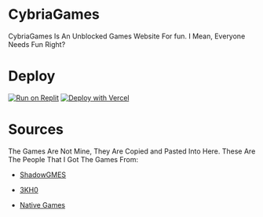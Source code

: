 # CybriaGames

CybriaGames Is An Unblocked Games Website For fun. I Mean, Everyone Needs Fun Right?

# Deploy


[![Run on Replit](https://binbashbanana.github.io/deploy-buttons/buttons/remade/replit.svg)](https://replit.com/github/CybriaTech/CybriaGames)
[![Deploy with Vercel](https://binbashbanana.github.io/deploy-buttons/buttons/remade/vercel.svg)](https://vercel.com/new/clone?repositoryurl=https://github.com/CybriaTech/CybriaGames)

# Sources

The Games Are Not Mine, They Are Copied and Pasted Into Here. These Are The People That I Got The Games From:

- <a href="https://github.com/shadowgmes">ShadowGMES</a>

- <a href="https://github.com/3kh0">3KH0</a>

- <a href="https://github.com/Parcoil/nativegames.net-v1">Native Games</a>
